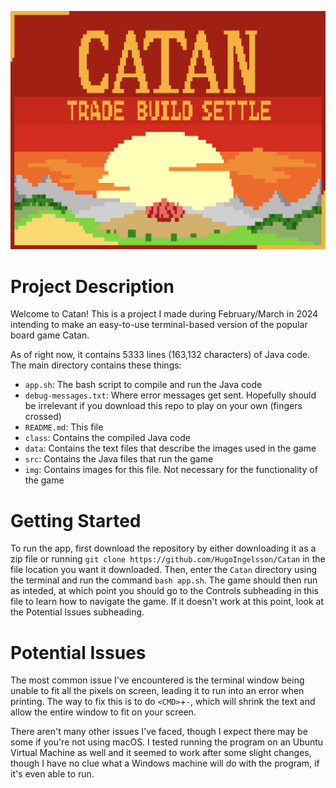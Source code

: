 ![img/home_art.png](img/home_art.png)

# Project Description

Welcome to Catan! This is a project I made during February/March in 2024 intending to make an easy-to-use terminal-based version of the popular board game Catan.

As of right now, it contains 5333 lines (163,132 characters) of Java code. The main directory contains these things:  
 - `app.sh`: The bash script to compile and run the Java code
 - `debug-messages.txt`: Where error messages get sent. Hopefully should be irrelevant if you download this repo to play on your own (fingers crossed)
 - `README.md`: This file
 - `class`: Contains the compiled Java code
 - `data`: Contains the text files that describe the images used in the game
 - `src`: Contains the Java files that run the game
 - `img`: Contains images for this file. Not necessary for the functionality of the game

# Getting Started

To run the app, first download the repository by either downloading it as a zip file or running `git clone https://github.com/HugoIngelsson/Catan` in the file location you want it downloaded. Then, enter the `Catan` directory using the terminal and run the command `bash app.sh`. The game should then run as inteded, at which point you should go to the Controls subheading in this file to learn how to navigate the game. If it doesn't work at this point, look at the Potential Issues subheading.

# Potential Issues

The most common issue I've encountered is the terminal window being unable to fit all the pixels on screen, leading it to run into an error when printing. The way to fix this is to do `<CMD>`+`-`, which will shrink the text and allow the entire window to fit on your screen.

There aren't many other issues I've faced, though I expect there may be some if you're not using macOS. I tested running the program on an Ubuntu Virtual Machine as well and it seemed to work after some slight changes, though I have no clue what a Windows machine will do with the program, if it's even able to run.
